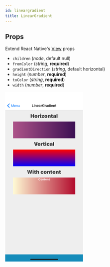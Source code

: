 ```yaml
---
id: lineargradient
title: LinearGradient
---
```

## Props
Extend React Native's [View](https://facebook.github.io/react-native/docs/view#props) props
- `children` (_node_, default null)
- `fromColor` (_string_, **required**)
- `gradientDirection` (_string_, default horizontal)
- `height` (_number_, **required**)
- `toColor` (_string_, **required**)
- `width` (_number_, **required**)

<img src="../assets/LinearGradient/1.png" alt="LinearGradient" width="250" style="display: inline-block;">
